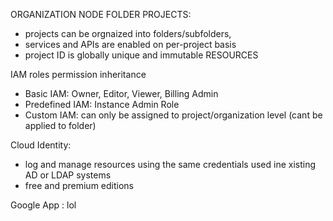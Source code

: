 ORGANIZATION NODE
FOLDER
PROJECTS: 
- projects can be orgnaized into folders/subfolders, 
- services and APIs are enabled on per-project basis
- project ID is globally unique and immutable
RESOURCES


IAM roles
permission inheritance
- Basic IAM: Owner, Editor, Viewer, Billing Admin
- Predefined IAM: Instance Admin Role
- Custom IAM: can only be assigned to project/organization level (cant be applied to folder)


Cloud Identity:
- log and manage resources using the same credentials used ine xisting AD or LDAP systems
- free and premium editions


Google App : lol


